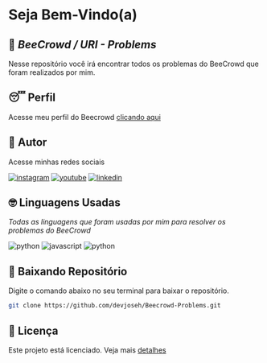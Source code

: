 # Seja Bem-Vindo(a)
## 🚀 _BeeCrowd / URI - Problems_

Nesse repositório você irá encontrar todos os problemas do BeeCrowd que foram realizados por mim.

## 😴 Perfil

Acesse meu perfil do Beecrowd [clicando aqui](https://www.beecrowd.com.br/judge/pt/profile/809106)

## 🧒 Autor

Acesse minhas redes sociais

[![instagram](https://img.shields.io/badge/instagram-A425E4?style=for-the-badge&logo=instagram&logoColor=white)](https://www.instagram.com/dev_joseh/) [![youtube](https://img.shields.io/badge/youtube-red?style=for-the-badge&logo=youtube&logoColor=white)](https://www.youtube.com/channel/UCHxmaCQRQcJ1Y1fWDvGPktQ) [![linkedin](https://img.shields.io/badge/linkedin-0A66C2?style=for-the-badge&logo=linkedin&logoColor=white)](https://www.linkedin.com/in/josé-hernanes-b4b155249/) 


## 🤓 Linguagens Usadas 

*Todas as linguagens que foram usadas por mim para resolver os problemas do BeeCrowd*

![python](https://img.shields.io/badge/Python-3776AB?style=for-the-badge&logo=python&logoColor=white) ![javascript](https://img.shields.io/badge/JavaScript-F7DF1E?style=for-the-badge&logo=javascript&logoColor=black) ![python](https://img.shields.io/badge/Lua-2C2D72?style=for-the-badge&logo=lua&logoColor=white)

## 📌 Baixando Repositório

Digite o comando abaixo no seu terminal para baixar o repositório.

```bash
git clone https://github.com/devjoseh/Beecrowd-Problems.git
```
## 📝 Licença

Este projeto está licenciado. Veja mais [detalhes](https://github.com/devjoseh/Beecrowd-Problems/blob/main/LICENSE)

